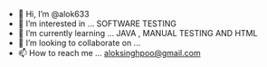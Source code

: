 - 👋 Hi, I’m @alok633
- 👀 I’m interested in ... SOFTWARE TESTING
- 🌱 I’m currently learning ... JAVA , MANUAL TESTING AND HTML 
- 💞️ I’m looking to collaborate on ...
- 📫 How to reach me ... aloksinghpoo@gmail.com

<!---
alok633/alok633 is a ✨ special ✨ repository because its `README.md` (this file) appears on your GitHub profile.
You can click the Preview link to take a look at your changes.
--->
